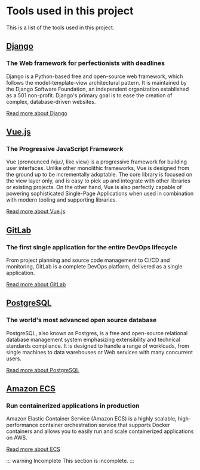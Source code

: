 # Tools used in this project

This is a list of the tools used in this project.


<technology image="django.jpg" />

## [Django](https://www.djangoproject.com/)

### The Web framework for perfectionists with deadlines

Django is a Python-based free and open-source web framework, which follows the model-template-view architectural pattern. It is maintained by the Django Software Foundation, an independent organization established as a 501 non-profit. Django's primary goal is to ease the creation of complex, database-driven websites.

[Read more about Django](https://www.djangoproject.com/)


<technology image="vue.png" />

## [Vue.js](https://vuejs.org/)

### The Progressive JavaScript Framework

Vue (pronounced /vjuː/, like view) is a progressive framework for building user interfaces. Unlike other monolithic frameworks, Vue is designed from the ground up to be incrementally adoptable. The core library is focused on the view layer only, and is easy to pick up and integrate with other libraries or existing projects. On the other hand, Vue is also perfectly capable of powering sophisticated Single-Page Applications when used in combination with modern tooling and supporting libraries.

[Read more about Vue.js](https://vuejs.org/)

<technology image="gitlab.svg" />

## [GitLab](https://gitlab.com/)

### The first single application for the entire DevOps lifecycle

From project planning and source code management to CI/CD and monitoring, GitLab is a complete DevOps platform, delivered as a single application.

[Read more about GitLab](https://gitlab.com/)


<technology image="postgres.png" />

## [PostgreSQL](https://www.postgresql.org/)

### The world's most advanced open source database

PostgreSQL, also known as Postgres, is a free and open-source relational database management system emphasizing extensibility and technical standards compliance. It is designed to handle a range of workloads, from single machines to data warehouses or Web services with many concurrent users.

[Read more about PostgreSQL](https://www.postgresql.org/)

<technology image="ecs.png" />

## [Amazon ECS](https://aws.amazon.com/ecs/)

### Run containerized applications in production

Amazon Elastic Container Service (Amazon ECS) is a highly scalable, high-performance container orchestration service that supports Docker containers and allows you to easily run and scale containerized applications on AWS.

[Read more about ECS](https://aws.amazon.com/ecs/)


::: warning Incomplete
This section is incomplete.
:::